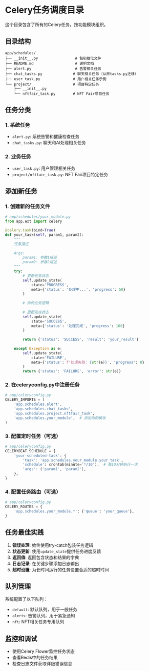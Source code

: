 # Celery任务调度目录

这个目录包含了所有的Celery任务，按功能模块组织。

## 目录结构

```
app/schedules/
├── __init__.py                 # 包初始化文件
├── README.md                   # 说明文档
├── alert.py                    # 告警相关任务
├── chat_tasks.py              # 聊天相关任务（从原tasks.py迁移）
├── user_task.py               # 用户相关任务示例
└── project/                   # 项目特定任务
    ├── __init__.py
    └── nftfair_task.py        # NFT Fair项目任务
```

## 任务分类

### 1. 系统任务
- `alert.py`: 系统告警和健康检查任务
- `chat_tasks.py`: 聊天和AI处理相关任务

### 2. 业务任务
- `user_task.py`: 用户管理相关任务
- `project/nftfair_task.py`: NFT Fair项目特定任务

## 添加新任务

### 1. 创建新的任务文件

```python
# app/schedules/your_module.py
from app.ext import celery

@celery.task(bind=True)
def your_task(self, param1, param2):
    """
    任务描述
    
    Args:
        param1: 参数1描述
        param2: 参数2描述
    """
    try:
        # 更新任务状态
        self.update_state(
            state='PROGRESS',
            meta={'status': '处理中...', 'progress': 50}
        )
        
        # 你的业务逻辑
        
        # 更新完成状态
        self.update_state(
            state='SUCCESS',
            meta={'status': '处理完成', 'progress': 100}
        )
        
        return {'status': 'SUCCESS', 'result': 'your_result'}
        
    except Exception as e:
        self.update_state(
            state='FAILURE',
            meta={'status': f'处理失败: {str(e)}', 'progress': 0}
        )
        return {'status': 'FAILURE', 'error': str(e)}
```

### 2. 在celeryconfig.py中注册任务

```python
# app/celeryconfig.py
CELERY_IMPORTS = (
    'app.schedules.alert',
    'app.schedules.chat_tasks',
    'app.schedules.project.nftfair_task',
    'app.schedules.your_module',  # 添加你的模块
)
```

### 3. 配置定时任务（可选）

```python
# app/celeryconfig.py
CELERYBEAT_SCHEDULE = {
    'your-scheduled-task': {
        'task': 'app.schedules.your_module.your_task',
        'schedule': crontab(minute='*/10'),  # 每10分钟执行一次
        'args': ('param1', 'param2'),
    },
}
```

### 4. 配置任务路由（可选）

```python
# app/celeryconfig.py
CELERY_ROUTES = {
    'app.schedules.your_module.*': {'queue': 'your_queue'},
}
```

## 任务最佳实践

1. **错误处理**: 始终使用try-catch包装任务逻辑
2. **状态更新**: 使用`update_state`提供任务进度反馈
3. **返回值**: 返回包含状态和结果的字典
4. **日志记录**: 在关键步骤添加日志输出
5. **超时设置**: 为长时间运行的任务设置合适的超时时间

## 队列管理

系统配置了以下队列：
- `default`: 默认队列，用于一般任务
- `alerts`: 告警队列，用于紧急通知
- `nft`: NFT相关任务专用队列

## 监控和调试

- 使用Celery Flower监控任务状态
- 查看Redis中的任务结果
- 检查日志文件获取详细错误信息
